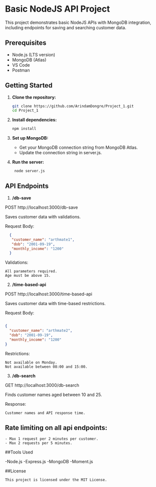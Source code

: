 # Basic NodeJS API Project

This project demonstrates basic NodeJS APIs with MongoDB integration, including endpoints for saving and searching customer data.

## Prerequisites

- Node.js (LTS version)
- MongoDB (Atlas)
- VS Code
- Postman

## Getting Started

1. **Clone the repository:**
   ```sh
   git clone https://github.com/ArindamDongre/Project_1.git
   cd Project_1
   ```
2. **Install dependencies:**

   ```sh
   npm install
   ```

3. **Set up MongoDB:**

   * Get your MongoDB connection string from MongoDB Atlas.
   * Update the connection string in server.js.

4. **Run the server:**

   ```sh
    node server.js
   ```

## API Endpoints

1. **/db-save**

POST http://localhost:3000/db-save

Saves customer data with validations.

Request Body:

   ```json
     {
      "customer_name": "arthmate1",
      "dob": "2001-09-19",
      "monthly_income": "1200"
     }
   ```
Validations:

    All parameters required.
    Age must be above 15.

2. **/time-based-api**

POST http://localhost:3000/time-based-api

Saves customer data with time-based restrictions.

Request Body:

```json

{
  "customer_name": "arthmate2",
  "dob": "2001-09-19",
  "monthly_income": "1200"
}
```

Restrictions:

    Not available on Monday.
    Not available between 08:00 and 15:00.

3. **/db-search**

GET http://localhost:3000/db-search

Finds customer names aged between 10 and 25.

Response:

    Customer names and API response time.

## Rate limiting on all api endpoints: 
    - Max 1 request per 2 minutes per customer.
    - Max 2 requests per 5 minutes.

##Tools Used

-Node.js
-Express.js
-MongoDB
-Moment.js

##License

    This project is licensed under the MIT License.
